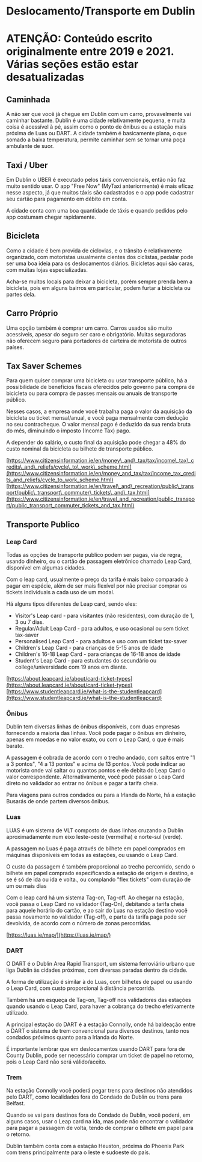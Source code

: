 # Deslocamento/Transporte em Dublin

# **ATENÇÃO: Conteúdo escrito originalmente entre 2019 e 2021. Várias seções estão estar desatualizadas**

## Caminhada

A não ser que você já chegue em Dublin com um carro, provavelmente vai caminhar bastante. Dublin é uma cidade relativamente pequena, e muita coisa é acessível à pé, assim como o ponto de ônibus ou a estação mais próxima de Luas ou DART. A cidade também é basicamente plana, o que somado a baixa temperatura, permite caminhar sem se tornar uma poça ambulante de suor.

## Taxi / Uber

Em Dublin o UBER é executado pelos táxis convencionais, então não faz muito sentido usar. O app "Free Now" (MyTaxi anteriormente) é mais eficaz nesse aspecto, já que muitos táxis são cadastrados e o app pode cadastrar seu cartão para pagamento em débito em conta.

A cidade conta com uma boa quantidade de táxis e quando pedidos pelo app costumam chegar rapidamente.

## Bicicleta

Como a cidade é bem provida de ciclovias, e o trânsito é relativamente organizado, com motoristas usualmente cientes dos ciclistas, pedalar pode ser uma boa ideia para os deslocamentos diários. Bicicletas aqui são caras, com muitas lojas especializadas.

Acha-se muitos locais para deixar a bicicleta, porém sempre prenda bem a bicicleta, pois em alguns bairros em particular, podem furtar a bicicleta ou partes dela.

## Carro Próprio

Uma opção também é comprar um carro. Carros usados são muito acessíveis, apesar do seguro ser caro e obrigatório. Muitas seguradoras não oferecem seguro para portadores de carteira de motorista de outros países.

## Tax Saver Schemes

Para quem quiser comprar uma bicicleta ou usar transporte público, há a possibilidade de benefícios fiscais oferecidos pelo governo para compra de bicicleta ou para compra de passes mensais ou anuais de transporte público.

Nesses casos, a empresa onde você trabalha paga o valor da aquisição da bicicleta ou ticket mensal/anual, e você paga mensalmente com dedução no seu contracheque. O valor mensal pago é deduzido da sua renda bruta do mês, diminuindo o imposto (Income Tax) pago.

A depender do salário, o custo final da aquisição pode chegar a 48% do custo nominal da bicicleta ou bilhete de transporte público.

[https://www.citizensinformation.ie/en/money\_and\_tax/tax/income\_tax\_credits\_and\_reliefs/cycle\_to\_work\_scheme.html](https://www.citizensinformation.ie/en/money_and_tax/tax/income_tax_credits_and_reliefs/cycle_to_work_scheme.html) [https://www.citizensinformation.ie/en/travel\_and\_recreation/public\_transport/public\_transport\_commuter\_tickets\_and\_tax.html](https://www.citizensinformation.ie/en/travel_and_recreation/public_transport/public_transport_commuter_tickets_and_tax.html)

## Transporte Publico

### Leap Card

Todas as opções de transporte publico podem ser pagas, via de regra, usando dinheiro, ou o cartão de passagem eletrônico chamado Leap Card, disponível em algumas cidades.

Com o leap card, usualmente o preço da tarifa é mais baixo comparado à pagar em espécie, além de ser mais flexível por não precisar comprar os tickets individuais a cada uso de um modal.

Há alguns tipos diferentes de Leap card, sendo eles:

* Visitor's Leap card - para visitantes (não residentes), com duração de 1, 3 ou 7 dias.
* Regular/Adult Leap Card - para adultos, e uso ocasional ou sem ticket tax-saver
* Personalised Leap Card - para adultos e uso com um ticket tax-saver
* Children's Leap Card - para crianças de 5-15 anos de idade
* Children's 16-18 Leap Card - para crianças de 16-18 anos de idade
* Student's Leap Card - para estudantes do secundário ou college/universidade com 19 anos em diante.
  
[https://about.leapcard.ie/about/card-ticket-types](https://about.leapcard.ie/about/card-ticket-types)  
[https://www.studentleapcard.ie/what-is-the-studentleapcard](https://www.studentleapcard.ie/what-is-the-studentleapcard)  

### Ônibus

Dublin tem diversas linhas de ônibus disponíveis, com duas empresas fornecendo a maioria das linhas. Você pode pagar o ônibus em dinheiro, apenas em moedas e no valor exato, ou com o Leap Card, o que é mais barato.

A passagem é cobrada de acordo com o trecho andado, com saltos entre "1 a 3 pontos", "4 a 13 pontos" e acima de 13 pontos. Você pode indicar ao motorista onde vai saltar ou quantos pontos e ele debita do Leap Card o valor correspondente. Alternativamente, você pode passar o Leap Card direto no validador ao entrar no ônibus e pagar a tarifa cheia.

Para viagens para outros condados ou para a Irlanda do Norte, há a estação Busarás de onde partem diversos ônibus.

### Luas

LUAS é um sistema de VLT composto de duas linhas cruzando a Dublin aproximadamente num eixo leste-oeste (vermelha) e norte-sul (verde).

A passagem no Luas é paga através de bilhete em papel comprados em máquinas disponíveis em todas as estações, ou usando o Leap Card.

O custo da passagem é também proporcional ao trecho percorrido, sendo o bilhete em papel comprado especificando a estação de origem e destino, e se é só de ida ou ida e volta., ou complando "flex tickets" com duração de um ou mais dias

Com o leap card há um sistema Tag-on, Tag-off. Ao chegar na estação, você passa o Leap Card no validador (Tag-On), debitando a tarifa cheia para aquele horário do cartão, e ao sair do Luas na estação destino você passa novamente no validador (Tag-off), e parte da tarifa paga pode ser devolvida, de acordo com o número de zonas percorridas.

[https://luas.ie/map/](https://luas.ie/map/)

### DART

O DART é o Dublin Area Rapid Transport, um sistema ferroviário urbano que liga Dublin às cidades próximas, com diversas paradas dentro da cidade.

A forma de utilização é similar à do Luas, com bilhetes de papel ou usando o Leap Card, com custo proporcional à distância percorrida.

Também há um esqueça de Tag-on, Tag-off nos validadores das estações quando usando o Leap Card, para haver a cobrança do trecho efetivamente utilizado.

A principal estação do DART é a estação Connolly, onde há baldeação entre o DART o sistema de trem convencional para diversos destinos, tanto nos condados próximos quanto para a Irlanda do Norte.

É importante lembrar que em deslocamentos usando DART para fora de County Dublin, pode ser necessário comprar um ticket de papel no retorno, pois o Leap Card não será válido/aceito.

### Trem

Na estação Connolly você poderá pegar trens para destinos não atendidos pelo DART, como localidades fora do Condado de Dublin ou trens para Belfast.

Quando se vai para destinos fora do Condado de Dublin, você poderá, em alguns casos, usar o Leap card na ida, mas pode não encontrar o validador para pagar a passagem de volta, tendo de comprar o bilhete em papel para o retorno.

Dublin também conta com a estação Heuston, próxima do Phoenix Park com trens principalmente para o leste e sudoeste do país.
